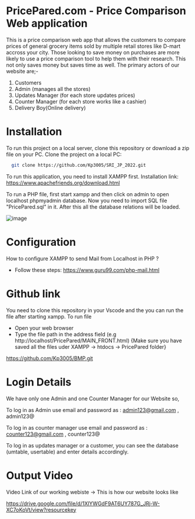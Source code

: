
# PricePared.com - Price Comparison Web application

This is a price comparison web app that allows the customers to compare prices of general grocery items
sold by multiple retail stores like D-mart accross your city. Those looking to save money on
purchases are more likely to use a price comparison tool to help them with their research.
This not only saves money but saves time as well.
The primary actors of our website are;-
1. Customers
2. Admin (manages all the stores)
3. Updates Manager (for each store updates prices)
4. Counter Manager (for each store works like a cashier)
5. Delivery Boy(Online delivery)

# Installation

To run this project on a local server, clone this repository or download a zip file on your PC. Clone the project on a local PC:

```bash
  git clone https://github.com/Kp3005/SRI_JP_2022.git
```

To run this application, you need to install XAMPP first.
Installation link: https://www.apachefriends.org/download.html


To run a PHP file, first start xampp and then click on admin to 
open localhost phpmyadmin database. Now you need to 
import SQL file "PricePared.sql" in it. After this all the database relations
will be loaded.

![image](https://user-images.githubusercontent.com/95097530/181876791-be7c97ca-25eb-4a6b-ab85-2b97025aea09.png)

# Configuration
How to configure XAMPP to send Mail from Localhost in PHP ?
-	Follow these steps: https://www.guru99.com/php-mail.html  

# Github link
You need to clone this repository in your Vscode and the you can run the
file after starting xampp.
To run file
- Open your web browser
- Type the file path in the address field (e.g http://localhost/PricePared/MAIN_FRONT.html)
{Make sure you have saved all the files uder XAMPP -> htdocs -> PricePared folder}

https://github.com/Kp3005/BMP.git 


# Login Details
We have only one Admin and one Counter Manager for our Website so,

To log in as Admin use email and password as : admin123@gmail.com , admin123@

To log in as counter manager use email and password as : counter123@gmail.com , counter123@

To log in as updates manager or a customer, you can see the database (umtable, usertable) and enter details accordingly.

# Output Video
Video Link of our working webiste -> This is how our website looks like

https://drive.google.com/file/d/1XlYWGdF9AT6UY787G_JRj-W-XC7oKoVt/view?resourcekey
